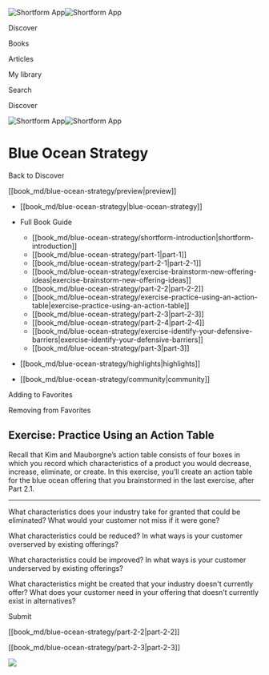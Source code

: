 ![Shortform App](/img/logo.36a2399e.svg)![Shortform App](/img/logo-dark.70c1b072.svg)

Discover

Books

Articles

My library

Search

Discover

![Shortform App](/img/logo.36a2399e.svg)![Shortform App](/img/logo-dark.70c1b072.svg)

# Blue Ocean Strategy

Back to Discover

[[book_md/blue-ocean-strategy/preview|preview]]

  * [[book_md/blue-ocean-strategy|blue-ocean-strategy]]
  * Full Book Guide

    * [[book_md/blue-ocean-strategy/shortform-introduction|shortform-introduction]]
    * [[book_md/blue-ocean-strategy/part-1|part-1]]
    * [[book_md/blue-ocean-strategy/part-2-1|part-2-1]]
    * [[book_md/blue-ocean-strategy/exercise-brainstorm-new-offering-ideas|exercise-brainstorm-new-offering-ideas]]
    * [[book_md/blue-ocean-strategy/part-2-2|part-2-2]]
    * [[book_md/blue-ocean-strategy/exercise-practice-using-an-action-table|exercise-practice-using-an-action-table]]
    * [[book_md/blue-ocean-strategy/part-2-3|part-2-3]]
    * [[book_md/blue-ocean-strategy/part-2-4|part-2-4]]
    * [[book_md/blue-ocean-strategy/exercise-identify-your-defensive-barriers|exercise-identify-your-defensive-barriers]]
    * [[book_md/blue-ocean-strategy/part-3|part-3]]
  * [[book_md/blue-ocean-strategy/highlights|highlights]]
  * [[book_md/blue-ocean-strategy/community|community]]



Adding to Favorites 

Removing from Favorites 

## Exercise: Practice Using an Action Table

Recall that Kim and Mauborgne’s action table consists of four boxes in which you record which characteristics of a product you would decrease, increase, eliminate, or create. In this exercise, you’ll create an action table for the blue ocean offering that you brainstormed in the last exercise, after Part 2.1.

* * *

What characteristics does your industry take for granted that could be eliminated? What would your customer not miss if it were gone?

What characteristics could be reduced? In what ways is your customer overserved by existing offerings?

What characteristics could be improved? In what ways is your customer underserved by existing offerings?

What characteristics might be created that your industry doesn't currently offer? What does your customer need in your offering that doesn’t currently exist in alternatives?

Submit 

[[book_md/blue-ocean-strategy/part-2-2|part-2-2]]

[[book_md/blue-ocean-strategy/part-2-3|part-2-3]]

![](https://bat.bing.com/action/0?ti=56018282&Ver=2&mid=575977a2-96dc-49e1-9888-a2e47a54aee3&sid=201ffde0635411ee902411d77b750559&vid=20202bf0635411ee9ac03f2e618b0b9f&vids=0&msclkid=N&pi=0&lg=en-US&sw=800&sh=600&sc=24&nwd=1&tl=Shortform%20%7C%20Blue%20Ocean%20Strategy&p=https%3A%2F%2Fwww.shortform.com%2Fapp%2Fbook%2Fblue-ocean-strategy%2Fexercise-practice-using-an-action-table&r=&lt=440&evt=pageLoad&sv=1&rn=414053)

